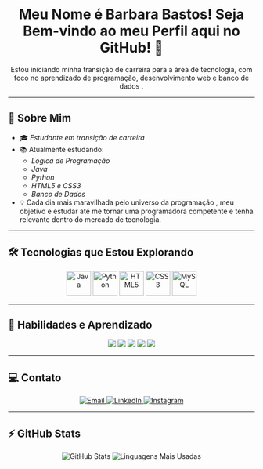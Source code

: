 
<h1 align="center"> Meu Nome é Barbara Bastos! Seja Bem-vindo ao meu Perfil aqui no GitHub! 🌟</h1>

<p align="center">
  Estou iniciando minha transição de carreira para a área de tecnologia, com foco no aprendizado de programação, desenvolvimento web e banco de dados . 
</p>

---

## 🚀 Sobre Mim

- 🎓 *Estudante em transição de carreira*
- 📚 Atualmente estudando:  
  - *Lógica de Programação*
  - *Java*
  - *Python*
  - *HTML5 e CSS3*
  - *Banco de Dados*
- 💡 Cada dia mais maravilhada pelo universo da programação , meu objetivo e estudar até me tornar uma programadora competente e tenha relevante dentro do mercado de tecnologia. 

---

## 🛠 Tecnologias que Estou Explorando

<p align="center">
  <img src="https://cdn.jsdelivr.net/gh/devicons/devicon/icons/java/java-original.svg" width="50" height="50" alt="Java" />
  <img src="https://cdn.jsdelivr.net/gh/devicons/devicon/icons/python/python-original.svg" width="50" height="50" alt="Python" />
  <img src="https://cdn.jsdelivr.net/gh/devicons/devicon/icons/html5/html5-original.svg" width="50" height="50" alt="HTML5" />
  <img src="https://cdn.jsdelivr.net/gh/devicons/devicon/icons/css3/css3-original.svg" width="50" height="50" alt="CSS3" />
  <img src="https://cdn.jsdelivr.net/gh/devicons/devicon/icons/mysql/mysql-original.svg" width="50" height="50" alt="MySQL" />
</p>

---

## 🌱 Habilidades e Aprendizado

<p align="center">
  <img src="https://img.shields.io/badge/Lógica%20de%20Programação-Aprendendo-blue?style=for-the-badge" />
  <img src="https://img.shields.io/badge/Java-Estudando-yellow?style=for-the-badge" />
  <img src="https://img.shields.io/badge/Python-Iniciante-green?style=for-the-badge" />
  <img src="https://img.shields.io/badge/HTML%20%26%20CSS-Em%20progresso-orange?style=for-the-badge" />
  <img src="https://img.shields.io/badge/Banco%20de%20Dados-MySQL-blue?style=for-the-badge" />
</p>

---

## 💻 Contato

<p align="center">
  <a href="barbara.bastos1995@gmail.com">
    <img src="https://img.shields.io/badge/Email-D14836?style=for-the-badge&logo=gmail&logoColor=white" alt="Email">
  </a>
  <a href="https://www.linkedin.com/in/barbara-dos-santos-bastos-0080571b6">
    <img src="https://img.shields.io/badge/LinkedIn-0077B5?style=for-the-badge&logo=linkedin&logoColor=white" alt="LinkedIn">
  </a>
  <a href="https://www.instagram.com/barbara_s_bastos/profilecard/?igsh=MW9uYnhzYm1sbHBkag==">
    <img src="https://img.shields.io/badge/Instagram-E4405F?style=for-the-badge&logo=instagram&logoColor=white" alt="Instagram">
  </a>
</p>

---

## ⚡ GitHub Stats

<p align="center">
  <img src="https://github-readme-stats.vercel.app/api?username=seu-usuario&show_icons=true&theme=radical" alt="GitHub Stats">
  <img src="https://github-readme-stats.vercel.app/api/top-langs/?username=seu-usuario&layout=compact&theme=radical" alt="Linguagens Mais Usadas">
</p>

